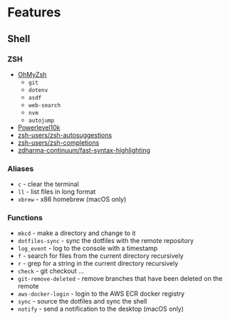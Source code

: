 # Features

## Shell

### ZSH

-   [OhMyZsh]
    -   `git`
    -   `dotenv`
    -   `asdf`
    -   `web-search`
    -   `nvm`
    -   `autojump`
-   [Powerlevel10k]
-   [zsh-users/zsh-autosuggestions]
-   [zsh-users/zsh-completions]
-   [zdharma-continuum/fast-syntax-highlighting]

### Aliases

-   `c` - clear the terminal
-   `ll` - list files in long format
-   `xbrew` - x86 homebrew (macOS only)

### Functions

-   `mkcd` - make a directory and change to it
-   `dotfiles-sync` - sync the dotfiles with the remote repository
-   `log_event` - log to the console with a timestamp
-   `f` - search for files from the current directory recursively
-   `r` - grep for a string in the current directory recursively
-   `check` - git checkout ...
-   `git-remove-deleted` - remove branches that have been deleted on the remote
-   `aws-docker-login` - login to the AWS ECR docker registry
-   `sync` - source the dotfiles and sync the shell
-   `notify` - send a notification to the desktop (macOS only)

[OhMyBash]: https://github.com/ohmybash/oh-my-bash
[powerlevel10k]: https://github.com/romkatv/powerlevel10k
[OhMyZsh]: https://ohmyz.sh/
[zsh-users/zsh-autosuggestions]: https://github.com/zsh-users/zsh-autosuggestions
[zsh-users/zsh-completions]: https://github.com/zsh-users/zsh-completions
[zdharma-continuum/fast-syntax-highlighting]: https://github.com/zdharma-continuum/fast-syntax-highlighting
